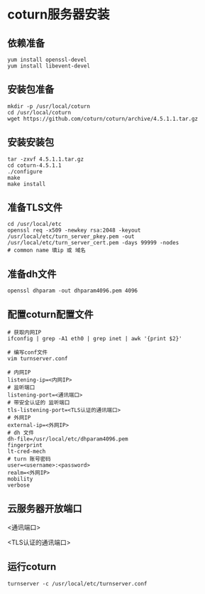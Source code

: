 # coturn服务器安装

## 依赖准备

```shell
yum install openssl-devel
yum install libevent-devel
```



## 安装包准备

```shell
mkdir -p /usr/local/coturn
cd /usr/local/coturn
wget https://github.com/coturn/coturn/archive/4.5.1.1.tar.gz
```



## 安装安装包

```shell
tar -zxvf 4.5.1.1.tar.gz
cd coturn-4.5.1.1
./configure
make
make install
```



## 准备TLS文件

```shell
cd /usr/local/etc
openssl req -x509 -newkey rsa:2048 -keyout /usr/local/etc/turn_server_pkey.pem -out /usr/local/etc/turn_server_cert.pem -days 99999 -nodes
# common name 填ip 或 域名
```



## 准备dh文件

```shell
openssl dhparam -out dhparam4096.pem 4096
```



## 配置coturn配置文件

```shell
# 获取内网IP
ifconfig | grep -A1 eth0 | grep inet | awk '{print $2}'

# 编写conf文件
vim turnserver.conf
```



```shell
# 内网IP
listening-ip=<内网IP>
# 监听端口
listening-port=<通讯端口>
# 带安全认证的 监听端口
tls-listening-port=<TLS认证的通讯端口>
# 外网IP
external-ip=<外网IP>
# dh 文件
dh-file=/usr/local/etc/dhparam4096.pem
fingerprint
lt-cred-mech
# turn 账号密码
user=<username>:<password>
realm=<外网IP>
mobility
verbose
```



## 云服务器开放端口

<通讯端口>

<TLS认证的通讯端口>



## 运行coturn

```shell
turnserver -c /usr/local/etc/turnserver.conf
```

